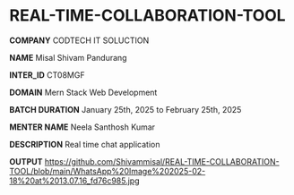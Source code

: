 # REAL-TIME-COLLABORATION-TOOL

**COMPANY** CODTECH IT SOLUCTION

**NAME** Misal Shivam Pandurang

**INTER_ID** CT08MGF

**DOMAIN** Mern Stack Web Development

**BATCH DURATION** January 25th, 2025 to February 25th, 2025

**MENTER NAME** Neela Santhosh Kumar

**DESCRIPTION** Real time chat application

**OUTPUT** https://github.com/Shivammisal/REAL-TIME-COLLABORATION-TOOL/blob/main/WhatsApp%20Image%202025-02-18%20at%2013.07.16_fd76c985.jpg
